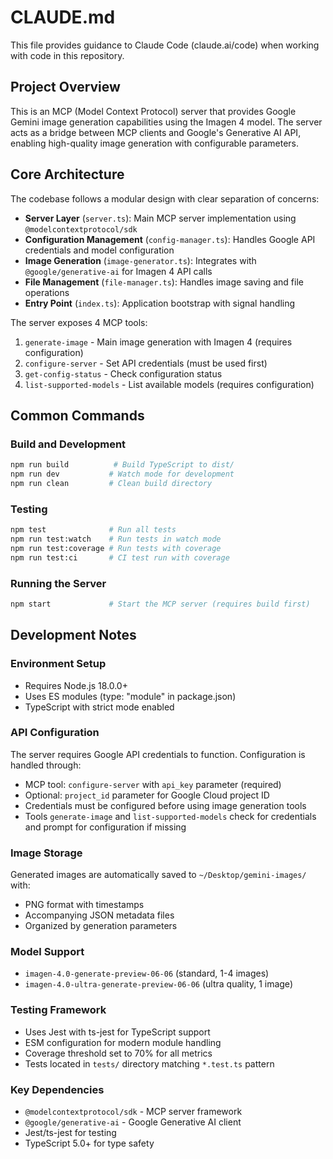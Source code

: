 # CLAUDE.md

This file provides guidance to Claude Code (claude.ai/code) when working with code in this repository.

## Project Overview

This is an MCP (Model Context Protocol) server that provides Google Gemini image generation capabilities using the Imagen 4 model. The server acts as a bridge between MCP clients and Google's Generative AI API, enabling high-quality image generation with configurable parameters.

## Core Architecture

The codebase follows a modular design with clear separation of concerns:

- **Server Layer** (`server.ts`): Main MCP server implementation using `@modelcontextprotocol/sdk`
- **Configuration Management** (`config-manager.ts`): Handles Google API credentials and model configuration
- **Image Generation** (`image-generator.ts`): Integrates with `@google/generative-ai` for Imagen 4 API calls
- **File Management** (`file-manager.ts`): Handles image saving and file operations
- **Entry Point** (`index.ts`): Application bootstrap with signal handling

The server exposes 4 MCP tools:
1. `generate-image` - Main image generation with Imagen 4 (requires configuration)
2. `configure-server` - Set API credentials (must be used first)
3. `get-config-status` - Check configuration status
4. `list-supported-models` - List available models (requires configuration)

## Common Commands

### Build and Development
```bash
npm run build          # Build TypeScript to dist/
npm run dev           # Watch mode for development
npm run clean         # Clean build directory
```

### Testing
```bash
npm test              # Run all tests
npm run test:watch    # Run tests in watch mode
npm run test:coverage # Run tests with coverage
npm run test:ci       # CI test run with coverage
```

### Running the Server
```bash
npm start             # Start the MCP server (requires build first)
```

## Development Notes

### Environment Setup
- Requires Node.js 18.0.0+
- Uses ES modules (type: "module" in package.json)
- TypeScript with strict mode enabled

### API Configuration
The server requires Google API credentials to function. Configuration is handled through:
- MCP tool: `configure-server` with `api_key` parameter (required)
- Optional: `project_id` parameter for Google Cloud project ID
- Credentials must be configured before using image generation tools
- Tools `generate-image` and `list-supported-models` check for credentials and prompt for configuration if missing

### Image Storage
Generated images are automatically saved to `~/Desktop/gemini-images/` with:
- PNG format with timestamps
- Accompanying JSON metadata files
- Organized by generation parameters

### Model Support
- `imagen-4.0-generate-preview-06-06` (standard, 1-4 images)
- `imagen-4.0-ultra-generate-preview-06-06` (ultra quality, 1 image)

### Testing Framework
- Uses Jest with ts-jest for TypeScript support
- ESM configuration for modern module handling
- Coverage threshold set to 70% for all metrics
- Tests located in `tests/` directory matching `*.test.ts` pattern

### Key Dependencies
- `@modelcontextprotocol/sdk` - MCP server framework
- `@google/generative-ai` - Google Generative AI client
- Jest/ts-jest for testing
- TypeScript 5.0+ for type safety